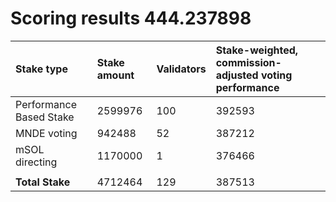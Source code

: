 # Scoring results 444.237898

| Stake type              | Stake amount | Validators | Stake-weighted, commission-adjusted voting performance |
|:------------------------|:-------------|:-----------|:-------------------------------------------------------|
| Performance Based Stake | 2599976      | 100        | 392593                                                 |
| MNDE voting             | 942488       | 52         | 387212                                                 |
| mSOL directing          | 1170000      | 1          | 376466                                                 |
|                         |              |            |                                                        |
| **Total Stake**         | 4712464      | 129        | 387513                                                 |
